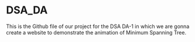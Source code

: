 # DSA_DA
This is the Github file of our project for the DSA DA-1 in which we are gonna create a website to demonstrate the animation of Minimum Spanning Tree. 
